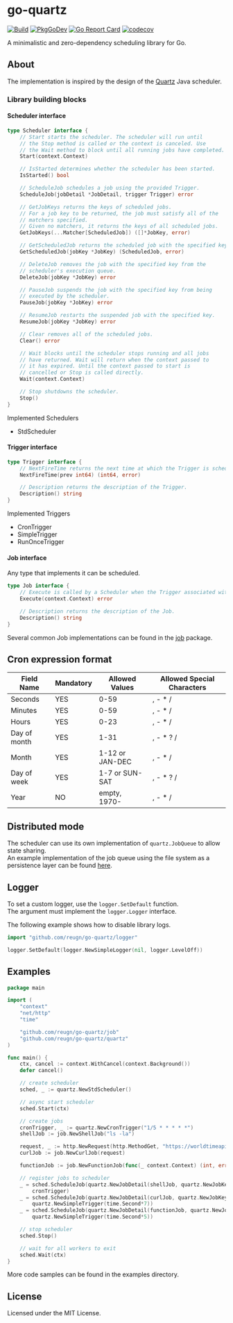 # go-quartz

[![Build](https://github.com/reugn/go-quartz/actions/workflows/build.yml/badge.svg)](https://github.com/reugn/go-quartz/actions/workflows/build.yml)
[![PkgGoDev](https://pkg.go.dev/badge/github.com/reugn/go-quartz)](https://pkg.go.dev/github.com/reugn/go-quartz)
[![Go Report Card](https://goreportcard.com/badge/github.com/reugn/go-quartz)](https://goreportcard.com/report/github.com/reugn/go-quartz)
[![codecov](https://codecov.io/gh/reugn/go-quartz/branch/master/graph/badge.svg)](https://codecov.io/gh/reugn/go-quartz)

A minimalistic and zero-dependency scheduling library for Go.

## About

The implementation is inspired by the design of the [Quartz](https://github.com/quartz-scheduler/quartz)
Java scheduler.

### Library building blocks

#### Scheduler interface

```go
type Scheduler interface {
	// Start starts the scheduler. The scheduler will run until
	// the Stop method is called or the context is canceled. Use
	// the Wait method to block until all running jobs have completed.
	Start(context.Context)

	// IsStarted determines whether the scheduler has been started.
	IsStarted() bool

	// ScheduleJob schedules a job using the provided Trigger.
	ScheduleJob(jobDetail *JobDetail, trigger Trigger) error

	// GetJobKeys returns the keys of scheduled jobs.
	// For a job key to be returned, the job must satisfy all of the
	// matchers specified.
	// Given no matchers, it returns the keys of all scheduled jobs.
	GetJobKeys(...Matcher[ScheduledJob]) ([]*JobKey, error)

	// GetScheduledJob returns the scheduled job with the specified key.
	GetScheduledJob(jobKey *JobKey) (ScheduledJob, error)

	// DeleteJob removes the job with the specified key from the
	// scheduler's execution queue.
	DeleteJob(jobKey *JobKey) error

	// PauseJob suspends the job with the specified key from being
	// executed by the scheduler.
	PauseJob(jobKey *JobKey) error

	// ResumeJob restarts the suspended job with the specified key.
	ResumeJob(jobKey *JobKey) error

	// Clear removes all of the scheduled jobs.
	Clear() error

	// Wait blocks until the scheduler stops running and all jobs
	// have returned. Wait will return when the context passed to
	// it has expired. Until the context passed to start is
	// cancelled or Stop is called directly.
	Wait(context.Context)

	// Stop shutdowns the scheduler.
	Stop()
}
```

Implemented Schedulers

- StdScheduler

#### Trigger interface

```go
type Trigger interface {
	// NextFireTime returns the next time at which the Trigger is scheduled to fire.
	NextFireTime(prev int64) (int64, error)

	// Description returns the description of the Trigger.
	Description() string
}
```

Implemented Triggers

- CronTrigger
- SimpleTrigger
- RunOnceTrigger

#### Job interface

Any type that implements it can be scheduled.

```go
type Job interface {
	// Execute is called by a Scheduler when the Trigger associated with this job fires.
	Execute(context.Context) error

	// Description returns the description of the Job.
	Description() string
}
```

Several common Job implementations can be found in the [job](./job) package.

## Cron expression format

| Field Name   | Mandatory | Allowed Values  | Allowed Special Characters |
| ------------ | --------- | --------------- | -------------------------- |
| Seconds      | YES       | 0-59            | , - * /                    |
| Minutes      | YES       | 0-59            | , - * /                    |
| Hours        | YES       | 0-23            | , - * /                    |
| Day of month | YES       | 1-31            | , - * ? /                  |
| Month        | YES       | 1-12 or JAN-DEC | , - * /                    |
| Day of week  | YES       | 1-7 or SUN-SAT  | , - * ? /                  |
| Year         | NO        | empty, 1970-    | , - * /                    |

## Distributed mode

The scheduler can use its own implementation of `quartz.JobQueue` to allow state sharing.  
An example implementation of the job queue using the file system as a persistence layer
can be found [here](./examples/queue/file_system.go).

## Logger

To set a custom logger, use the `logger.SetDefault` function.  
The argument must implement the `logger.Logger` interface.

The following example shows how to disable library logs.

```go
import "github.com/reugn/go-quartz/logger"

logger.SetDefault(logger.NewSimpleLogger(nil, logger.LevelOff))
```

## Examples

```go
package main

import (
	"context"
	"net/http"
	"time"

	"github.com/reugn/go-quartz/job"
	"github.com/reugn/go-quartz/quartz"
)

func main() {
	ctx, cancel := context.WithCancel(context.Background())
	defer cancel()

	// create scheduler
	sched, _ := quartz.NewStdScheduler()

	// async start scheduler
	sched.Start(ctx)

	// create jobs
	cronTrigger, _ := quartz.NewCronTrigger("1/5 * * * * *")
	shellJob := job.NewShellJob("ls -la")

	request, _ := http.NewRequest(http.MethodGet, "https://worldtimeapi.org/api/timezone/utc", nil)
	curlJob := job.NewCurlJob(request)

	functionJob := job.NewFunctionJob(func(_ context.Context) (int, error) { return 42, nil })

	// register jobs to scheduler
	_ = sched.ScheduleJob(quartz.NewJobDetail(shellJob, quartz.NewJobKey("shellJob")),
		cronTrigger)
	_ = sched.ScheduleJob(quartz.NewJobDetail(curlJob, quartz.NewJobKey("curlJob")),
		quartz.NewSimpleTrigger(time.Second*7))
	_ = sched.ScheduleJob(quartz.NewJobDetail(functionJob, quartz.NewJobKey("functionJob")),
		quartz.NewSimpleTrigger(time.Second*5))

	// stop scheduler
	sched.Stop()

	// wait for all workers to exit
	sched.Wait(ctx)
}
```

More code samples can be found in the examples directory.

## License

Licensed under the MIT License.
